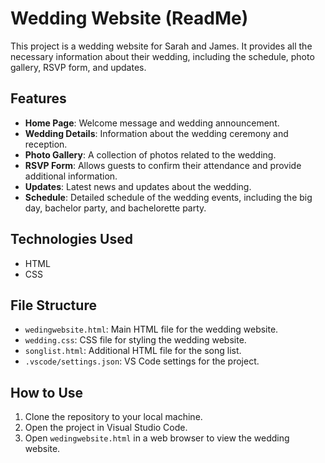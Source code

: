 # Wedding Website (ReadMe)

This project is a wedding website for Sarah and James. It provides all the necessary information about their wedding, including the schedule, photo gallery, RSVP form, and updates.

## Features

- **Home Page**: Welcome message and wedding announcement.
- **Wedding Details**: Information about the wedding ceremony and reception.
- **Photo Gallery**: A collection of photos related to the wedding.
- **RSVP Form**: Allows guests to confirm their attendance and provide additional information.
- **Updates**: Latest news and updates about the wedding.
- **Schedule**: Detailed schedule of the wedding events, including the big day, bachelor party, and bachelorette party.

## Technologies Used

- HTML
- CSS

## File Structure

- `wedingwebsite.html`: Main HTML file for the wedding website.
- `wedding.css`: CSS file for styling the wedding website.
- `songlist.html`: Additional HTML file for the song list.
- `.vscode/settings.json`: VS Code settings for the project.

## How to Use

1. Clone the repository to your local machine.
2. Open the project in Visual Studio Code.
3. Open `wedingwebsite.html` in a web browser to view the wedding website.

